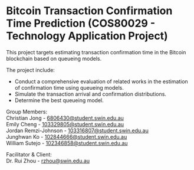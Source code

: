 # Bitcoin Transaction Confirmation Time Prediction (COS80029 - Technology Application Project)
This project targets estimating transaction confirmation time in the Bitcoin blockchain based on queueing models.  

The project include:
-	Conduct a comprehensive evaluation of related works in the estimation of confirmation time using queueing models. 
-	Simulate the transaction arrival and confirmation distributions.
-	Determine the best queueing model.

Group Members:<br/>
Christian Jong - [6806430@student.swin.edu.au](6806430@student.swin.edu.au)<br/>
Emily Cheng - [103329805@student.swin.edu.au](103329805@student.swin.edu.au)<br/>
Jordan Remzi-Johnson - [103316807@student.swin.edu.au](103316807@student.swin.edu.au)<br/>
Junghwan Ko - [102844666@student.swin.edu.au](102844666@student.swin.edu.au)<br/>
William Sutejo - [102346858@student.swin.edu.au](102346858@student.swin.edu.au)<br/>

Facilitator & Client:<br/>
Dr. Rui Zhou - [rzhou@swin.edu.au](rzhou@swin.edu.au)<br/>
